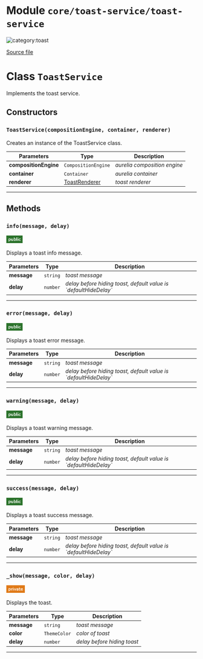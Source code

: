 # Module `core/toast-service/toast-service`

![category:toast](https://img.shields.io/badge/category-toast-blue.svg?style=flat-square)



[Source file](..\src\core\toast-service\toast-service.js)

# Class `ToastService`

Implements the toast service.

## Constructors


### `ToastService(compositionEngine, container, renderer)`

Creates an instance of the ToastService class.

Parameters | Type | Description
--- | --- | ---
__compositionEngine__ | `CompositionEngine` | *aurelia composition engine*
__container__ | `Container` | *aurelia container*
__renderer__ | [ToastRenderer](src-core-toast-service_toast-renderer.md) | *toast renderer*

---

## Methods

### `info(message, delay)`

![modifier: public](images/badges/modifier-public.png)

Displays a toast info message.

Parameters | Type | Description
--- | --- | ---
__message__ | `string` | *toast message*
__delay__ | `number` | *delay before hiding toast, default value is &#x60;defaultHideDelay&#x60;*

---

### `error(message, delay)`

![modifier: public](images/badges/modifier-public.png)

Displays a toast error message.

Parameters | Type | Description
--- | --- | ---
__message__ | `string` | *toast message*
__delay__ | `number` | *delay before hiding toast, default value is &#x60;defaultHideDelay&#x60;*

---

### `warning(message, delay)`

![modifier: public](images/badges/modifier-public.png)

Displays a toast warning message.

Parameters | Type | Description
--- | --- | ---
__message__ | `string` | *toast message*
__delay__ | `number` | *delay before hiding toast, default value is &#x60;defaultHideDelay&#x60;*

---

### `success(message, delay)`

![modifier: public](images/badges/modifier-public.png)

Displays a toast success message.

Parameters | Type | Description
--- | --- | ---
__message__ | `string` | *toast message*
__delay__ | `number` | *delay before hiding toast, default value is &#x60;defaultHideDelay&#x60;*

---

### `_show(message, color, delay)`

![modifier: private](images/badges/modifier-private.png)

Displays the toast.

Parameters | Type | Description
--- | --- | ---
__message__ | `string` | *toast message*
__color__ | `ThemeColor` | *color of toast*
__delay__ | `number` | *delay before hiding toast*

---
